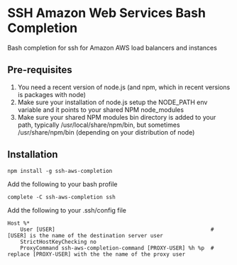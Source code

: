 SSH Amazon Web Services Bash Completion
=======================================

Bash completion for ssh for Amazon AWS load balancers and instances

Pre-requisites
--------------

1) You need a recent version of node.js (and npm, which in recent versions is packages with node)
2) Make sure your installation of node.js setup the NODE_PATH env variable and it points to your shared NPM node_modules
3) Make sure your shared NPM modules bin directory is added to your path, typically /usr/local/share/npm/bin, but sometimes /usr/share/npm/bin (depending on your distribution of node)

Installation
------------

```
npm install -g ssh-aws-completion
```

Add the following to your bash profile

```
complete -C ssh-aws-completion ssh
```

Add the following to your .ssh/config file

```
Host %*
    User [USER]													# [USER] is the name of the destination server user
    StrictHostKeyChecking no
    ProxyCommand ssh-aws-completion-command [PROXY-USER] %h %p	# replace [PROXY-USER] with the the name of the proxy user
```
